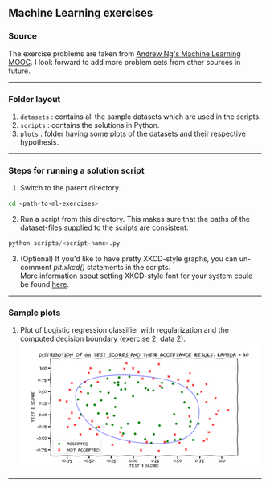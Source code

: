 ## Machine Learning exercises


### Source
The exercise problems are taken from [Andrew Ng's Machine Learning MOOC](https://www.coursera.org/learn/machine-learning/home). I look forward to add more problem sets from other sources in future.

---

### Folder layout

1. `datasets` : contains all the sample datasets which are used in the scripts. 
2. `scripts` : contains the solutions in Python.
3. `plots` : folder having some plots of the datasets and their respective  hypothesis.

---

### Steps for running a solution script

1. Switch to the parent directory.<br/>
```bash
cd <path-to-ml-exercises>
```

2. Run a script from this directory. This makes sure that the paths of the dataset-files supplied to the scripts are consistent.<br/>
```python
python scripts/<script-name>.py
```

3. (Optional) If you'd like to have pretty XKCD-style graphs, you can un-comment *plt.xkcd()* statements in the scripts. <br/>
More information about setting XKCD-style font for your system could be found [here](https://gist.github.com/ashishraste/e4ef570fba4fce30f04ee0a99f47ce00).

---

### Sample plots

1. Plot of Logistic regression classifier with regularization and the computed decision boundary (exercise 2, data 2).
![Exercise 2, Data 2](https://github.com/ashishraste/ml-exercises/blob/master/plots/ex2data2_plot.png) 

---
